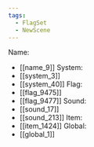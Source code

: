 ```yaml
---
tags:
  - FlagSet
  - NewScene
---
```

Name:
- [[name_9]]
System:
- [[system_3]]
- [[system_40]]
Flag:
- [[flag_9475]]
- [[flag_9477]]
Sound:
- [[sound_17]]
- [[sound_213]]
Item:
- [[item_1424]]
Global:
- [[global_1]]
